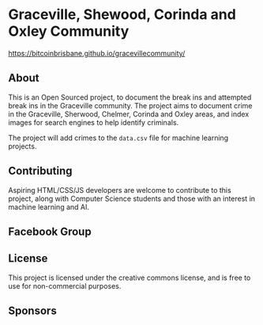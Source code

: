 # Graceville, Shewood, Corinda and Oxley Community

https://bitcoinbrisbane.github.io/gracevillecommunity/

## About
This is an Open Sourced project, to document the break ins and attempted break ins in the Graceville community.  The project aims to document crime in the Graceville, Sherwood, Chelmer, Corinda and Oxley areas, and index images for search engines to help identify criminals.

The project will add crimes to the `data.csv` file for machine learning projects.

## Contributing
Aspiring HTML/CSS/JS developers are welcome to contribute to this project, along with Computer Science students and those with an interest in machine learning and AI.

## Facebook Group

## License
This project is licensed under the creative commons license, and is free to use for non-commercial purposes.

## Sponsors